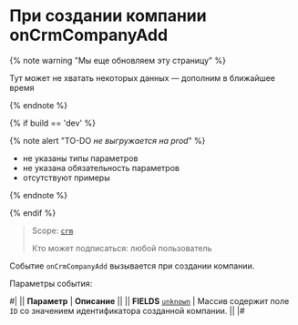 # При создании компании onCrmCompanyAdd

{% note warning "Мы еще обновляем эту страницу" %}

Тут может не хватать некоторых данных — дополним в ближайшее время

{% endnote %}

{% if build == 'dev' %}

{% note alert "TO-DO _не выгружается на prod_" %}

- не указаны типы параметров
- не указана обязательность параметров
- отсутствуют примеры

{% endnote %}

{% endif %}

> Scope: [`crm`](../../../scopes/permissions.md)
>
> Кто может подписаться: любой пользователь

Событие `onCrmCompanyAdd` вызывается при создании компании.

Параметры события:

#|
|| **Параметр** | **Описание** ||
|| **FIELDS**
[`unknown`](../../../data-types.md) | Массив содержит поле `ID` со значением идентификатора созданной компании. ||
|#